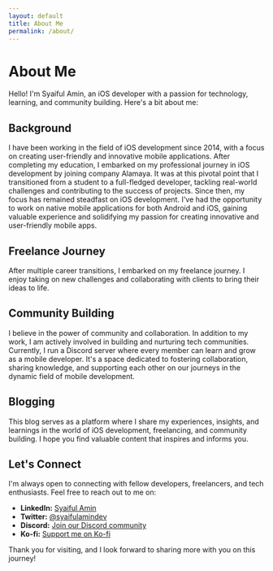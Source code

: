 ```yaml
---
layout: default
title: About Me
permalink: /about/
---
```


# About Me

Hello! I'm Syaiful Amin, an iOS developer with a passion for technology, learning, and community building. Here's a bit about me:

## Background

I have been working in the field of iOS development since 2014, with a focus on creating user-friendly and innovative mobile applications. After completing my education, I embarked on my professional journey in iOS development by joining company Alamaya. It was at this pivotal point that I transitioned from a student to a full-fledged developer, tackling real-world challenges and contributing to the success of projects. Since then, my focus has remained steadfast on iOS development. I've had the opportunity to work on native mobile applications for both Android and iOS, gaining valuable experience and solidifying my passion for creating innovative and user-friendly mobile apps.


## Freelance Journey

After multiple career transitions, I embarked on my freelance journey. I enjoy taking on new challenges and collaborating with clients to bring their ideas to life.

## Community Building

I believe in the power of community and collaboration. In addition to my work, I am actively involved in building and nurturing tech communities. Currently, I run a Discord server where every member can learn and grow as a mobile developer. It's a space dedicated to fostering collaboration, sharing knowledge, and supporting each other on our journeys in the dynamic field of mobile development.

## Blogging

This blog serves as a platform where I share my experiences, insights, and learnings in the world of iOS development, freelancing, and community building. I hope you find valuable content that inspires and informs you.

## Let's Connect

I'm always open to connecting with fellow developers, freelancers, and tech enthusiasts. Feel free to reach out to me on:

- **LinkedIn:** [Syaiful Amin](https://www.linkedin.com/in/sayfullamin)
- **Twitter:** [@syaifulamindev](https://twitter.com/syaifulamindev)
- **Discord:** [Join our Discord community](https://discord.com/invite/Tkr8TgqAqf)
- **Ko-fi:** [Support me on Ko-fi](https://ko-fi.com/syaifulamin)

Thank you for visiting, and I look forward to sharing more with you on this journey!